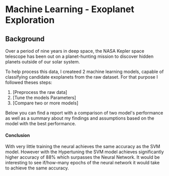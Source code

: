 # Machine Learning - Exoplanet Exploration


## Background

Over a period of nine years in deep space, the NASA Kepler space telescope has been out on a planet-hunting mission to discover hidden planets outside of our solar system.

To help process this data, I createed 2 machine learning models, capable of classifying candidate exoplanets from the raw dataset. For that purpose I followed theses steps:

1. [Preprocess the raw data]
2. [Tune the models Parameters]
3. [Compare two or more models]

Below you can find a report with a comparison of two model's performance as well as a summary about my findings and assumptions based on the model with the best performance.



#### Conclusion
With very little training the neural achieves the same accuracy as the SVM model. However with the Hypertuning the SVM model achieves significantly higher accuracy of 88% which surpasses the Neural Network. It would be interesting to see if/how-many epochs of the neural network it would take to achieve the same accuracy.

